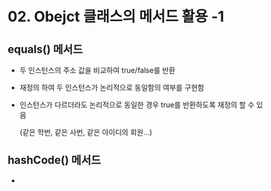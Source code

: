 # 02. Obejct 클래스의 메서드 활용 -1

## equals() 메서드

- 두 인스턴스의 주소 값을 비교하여 true/false를 반환

- 재정의 하여 두 인스턴스가 논리적으로 동일함의 여부를 구현함

- 인스턴스가 다르더라도 논리적으로 동일한 경우 true를 반환하도록 재정의 할 수 있음

  (같은 학번, 같은 사번, 같은 아이디의 회원...)

  
## hashCode() 메서드

- 


